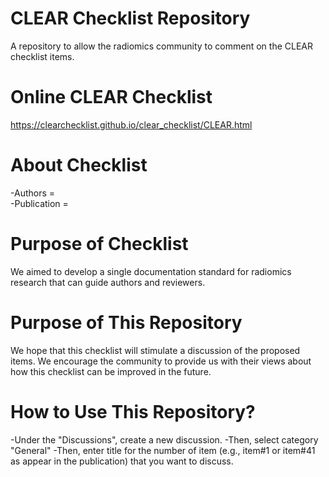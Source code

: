 # CLEAR Checklist Repository
A repository to allow the radiomics community to comment on the CLEAR checklist items.

# Online CLEAR Checklist
https://clearchecklist.github.io/clear_checklist/CLEAR.html


# About Checklist
-Authors =  
-Publication =  

# Purpose of Checklist
We aimed to develop a single documentation standard for radiomics research that can guide authors and reviewers. 

# Purpose of This Repository

We hope that this checklist will stimulate a discussion of the proposed items. We encourage the community to provide us with their views about how this checklist can be improved in the future. 

# How to Use This Repository?
-Under the "Discussions", create a new discussion.
-Then, select category "General"
-Then, enter title for the number of item (e.g., item#1 or item#41 as appear in the publication) that you want to discuss.
